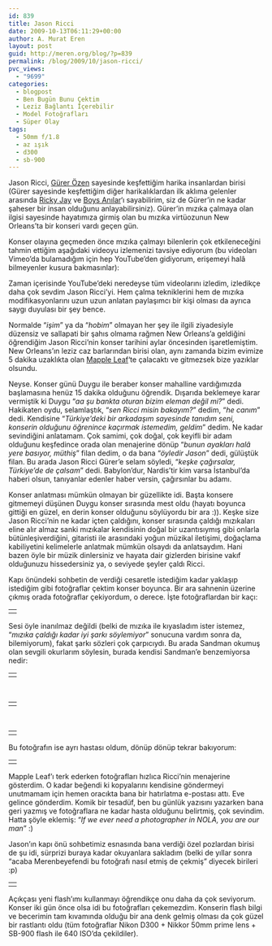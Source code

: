 ```yaml
---
id: 839
title: Jason Ricci
date: 2009-10-13T06:11:29+00:00
author: A. Murat Eren
layout: post
guid: http://meren.org/blog/?p=839
permalink: /blog/2009/10/jason-ricci/
pvc_views:
  - "9699"
categories:
  - blogpost
  - Ben Bugün Bunu Çektim
  - Leziz Bağlantı İçerebilir
  - Model Fotoğrafları
  - Süper Olay
tags:
  - 50mm f/1.8
  - az ışık
  - d300
  - sb-900
---
```

Jason Ricci, [Gürer Özen](http://6kere9.com) sayesinde keşfettiğim harika insanlardan birisi (Gürer sayesinde keşfettiğim diğer harikalıklardan ilk aklıma gelenler arasında [Ricky Jay](http://www.youtube.com/watch?v=k1ZGIN0UqJE) ve [Boys Anılar](http://www.youtube.com/watch?v=7sf-uDfbt7o)&#8216;ı sayabilirim, siz de Gürer&#8217;in ne kadar şaheser bir insan olduğunu anlayabilirsiniz). Gürer&#8217;in mızıka çalmaya olan ilgisi sayesinde hayatımıza girmiş olan bu mızıka virtüozunun New Orleans&#8217;ta bir konseri vardı geçen gün.

Konser olayına geçmeden önce mızıka çalmayı bilenlerin çok etkileneceğini tahmin ettiğim aşağıdaki videoyu izlemenizi tavsiye ediyorum (bu videoları Vimeo&#8217;da bulamadığım için hep YouTube&#8217;den gidiyorum, erişemeyi halâ bilmeyenler kusura bakmasınlar):

<p align="center">
</p>

Zaman içerisinde YouTube&#8217;deki neredeyse tüm videolarını izledim, izledikçe daha çok sevdim Jason Ricci&#8217;yi. Hem çalma tekniklerini hem de mızıka modifikasyonlarını uzun uzun anlatan paylaşımcı bir kişi olması da ayrıca saygı duyulası bir şey bence.

Normalde &#8220;_işim_&#8221; ya da &#8220;_hobim_&#8221; olmayan her şey ile ilgili ziyadesiyle düzensiz ve sallapati bir şahıs olmama rağmen New Orleans&#8217;a geldiğini öğrendiğim Jason Ricci&#8217;nin konser tarihini aylar öncesinden işaretlemiştim. New Orleans&#8217;ın leziz caz barlarından birisi olan, aynı zamanda bizim evimize 5 dakika uzaklıkta olan [Mapple Leaf](http://mapleleafbar.com/)&#8216;te çalacaktı ve gitmezsek bize yazıklar olsundu.

Neyse. Konser günü Duygu ile beraber konser mahalline vardığımızda başlamasına henüz 15 dakika olduğunu öğrendik. Dışarıda beklemeye karar vermiştik ki Duygu &#8220;_aa şu bankta oturan bizim eleman değil mi?_&#8221; dedi. Hakikaten oydu, selamlaştık, &#8220;_sen Ricci misin bakayım?_&#8221; dedim, &#8220;_he canım_&#8221; dedi. Kendisine &#8220;_Türkiye&#8217;deki bir arkadaşım sayesinde tanıdım seni, konserin olduğunu öğrenince kaçırmak istemedim, geldim_&#8221; dedim. Ne kadar sevindiğini anlatamam. Çok samimi, çok doğal, çok keyifli bir adam olduğunu keşfedince orada olan menajerine dönüp &#8220;_bunun ayakları halâ yere basıyor, müthiş_&#8221; filan dedim, o da bana &#8220;_öyledir Jason_&#8221; dedi, gülüştük filan. Bu arada Jason Ricci Gürer&#8217;e selam söyledi, &#8220;_keşke çağırsalar, Türkiye&#8217;de de çalsam_&#8221; dedi. Babylon&#8217;dur, Nardis&#8217;tir kim varsa İstanbul&#8217;da haberi olsun, tanıyanlar edenler haber versin, çağırsınlar bu adamı.

Konser anlatması mümkün olmayan bir güzellikte idi. Başta konsere gitmemeyi düşünen Duygu konser sırasında mest oldu (hayatı boyunca gittiği en güzel, en derin konser olduğunu söylüyordu bir ara :)). Keşke size Jason Ricci&#8217;nin ne kadar içten çaldığını, konser sırasında çaldığı mızıkaları eline alır almaz sanki mızıkalar kendisinin doğal bir uzantısıymış gibi onlarla bütünleşiverdiğini, gitaristi ile arasındaki yoğun müzikal iletişimi, doğaçlama kabiliyetini kelimelerle anlatmak mümkün olsaydı da anlatsaydım. Hani bazen öyle bir müzik dinlersiniz ve hayata dair gizlerden birisine vakıf olduğunuzu hissedersiniz ya, o seviyede şeyler çaldı Ricci.

Kapı önündeki sohbetin de verdiği cesaretle istediğim kadar yaklaşıp istediğim gibi fotoğraflar çektim konser boyunca. Bir ara sahnenin üzerine çıkmış orada fotoğraflar çekiyordum, o derece. İşte fotoğraflardan bir kaçı:

<table border="0" width="100%">
  <tr>
    <td align="center">
      <img src="{{ site.baseurl }}/images/jason-ricci-DSC_3829.jpg" alt="" />
    </td>
  </tr>
</table>

Sesi öyle inanılmaz değildi (belki de mızıka ile kıyasladım ister istemez, &#8220;_mızıka çaldığı kadar iyi şarkı söylemiyor_&#8221; sonucuna vardım sonra da, bilemiyorum), fakat şarkı sözleri çok çarpıcıydı. Bu arada Sandman okumuş olan sevgili okurlarım söylesin, burada kendisi Sandman&#8217;e benzemiyorsa nedir:

<table border="0" width="100%">
  <tr>
    <td align="center">
      <img src="{{ site.baseurl }}/images/jason-ricci-DSC_3862.jpg" alt="" />
    </td>
  </tr>
</table>

<br class="blank" />

<table border="0" width="100%">
  <tr>
    <td align="center">
      <img src="{{ site.baseurl }}/images/jason-ricci-DSC_3893.jpg" alt="" />
    </td>
  </tr>
</table>

<br class="blank" />

<table border="0" width="100%">
  <tr>
    <td align="center">
      <img src="{{ site.baseurl }}/images/jason-ricci-DSC_3896.jpg" alt="" />
    </td>
  </tr>
</table>

Bu fotoğrafın ise ayrı hastası oldum, dönüp dönüp tekrar bakıyorum:

<table border="0" width="100%">
  <tr>
    <td align="center">
      <img src="{{ site.baseurl }}/images/jason-ricci-DSC_3918.jpg" alt="" />
    </td>
  </tr>
</table>

Mapple Leaf&#8217;ı terk ederken fotoğrafları hızlıca Ricci&#8217;nin menajerine gösterdim. O kadar beğendi ki kopyalarını kendisine göndermeyi unutmamam için hemen oracıkta bana bir hatırlatma e-postası attı. Eve gelince gönderdim. Komik bir tesadüf, ben bu günlük yazısını yazarken bana geri yazmış ve fotoğraflara ne kadar hasta olduğunu belirtmiş, çok sevindim. Hatta şöyle eklemiş: &#8220;_If we ever need a photographer in NOLA, you are our man_&#8221; :)

Jason&#8217;ın kapı önü sohbetimiz esnasında bana verdiği özel pozlardan birisi de şu idi, sürprizi buraya kadar okuyanlara sakladım (belki de yıllar sonra &#8220;acaba Merenbeyefendi bu fotoğrafı nasıl etmiş de çekmiş&#8221; diyecek birileri :p)

<table border="0" width="100%">
  <tr>
    <td align="center">
      <img src="{{ site.baseurl }}/images/jason-ricci-DSC_3757.jpg" alt="" />
    </td>
  </tr>
</table>

Açıkçası yeni flash&#8217;ımı kullanmayı öğrendikçe onu daha da çok seviyorum. Konser iki gün önce olsa idi bu fotoğrafları çekemezdim. Konserin flash bilgi ve becerimin tam kıvamında olduğu bir ana denk gelmiş olması da çok güzel bir rastlantı oldu (tüm fotoğraflar Nikon D300 + Nikkor 50mm prime lens + SB-900 flash ile 640 ISO&#8217;da çekildiler).
